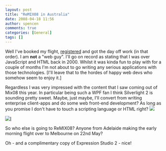 ```yaml
---
layout: post
title: "ReMIX08 in Australia"
date: 2008-04-18 11:56
author: spencen
comments: true
categories: [General]
tags: []
---
```



Well I've booked my flight, [registered](http://www.microsoft.com/australia/remix08/index.aspx) and got the day off work (in that order). I am **not** a "web guy". I'll go on record as stating that I was over JavaScript and HTML back in 2000. Whilst it was kinda fun to play with for a couple of months I'm not about to go writing any serious applications with those technologies. [I'll leave that to the hordes of happy web devs who somehow seem to enjoy it.]
 

Regardless I was very impressed with the content that I saw coming out of Mix08 this year. In particular being such a WPF fan I think Silverlight 2 is sounding pretty sweet. Maybe, just maybe, I'll convert from writing enterprise client-apps and do some web front-end development? As long as you promise I don't have to touch a scripting language or HTML right? ![](http://blog.spencen.com/emoticons/smile.png)
 

<a href="/australia/remix08/index.aspx">![I](http://www.microsoft.com/australia/remix08/images/bling/iamgoing_08.jpg)</a>
 

So who else is going to ReMIX08? Anyone from Adelaide making the early morning flight over to Melbourne on 22nd May?
 

Oh - and a complimentary copy of Expression Studio 2 - nice! 


